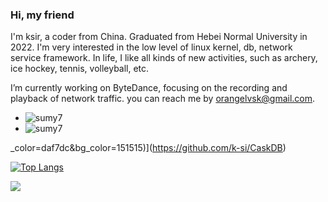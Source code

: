 ### Hi, my friend

I'm ksir, a coder from China. Graduated from Hebei Normal University in 2022. I'm very interested in the low level of linux kernel, db, network service framework. In life, I like all kinds of new activities, such as archery, ice hockey, tennis, volleyball, etc.

I’m currently working on ByteDance, focusing on the recording and playback of network traffic. you can reach me by orangelvsk@gmail.com.

+ ![sumy7](https://komarev.com/ghpvc/?username=sumy7)
+ ![sumy7](https://visitor-badge.glitch.me/badge?page_id=sumy7.profile)

_color=daf7dc&bg_color=151515)](https://github.com/k-si/CaskDB)

[![Top Langs](https://github-readme-stats.vercel.app/api/top-langs/?username=k-si&layout=compact&exclude_repo=k-si.github.io&title_color=ffffff&icon_color=bb2acf&text_color=daf7dc&bg_color=151515)](https://github.com/anuraghazra/github-readme-stats)

![](https://github-readme-stats.vercel.app/api?username=k-si)
